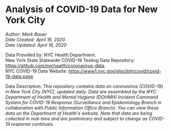 # Analysis of COVID-19 Data for New York City

*Author: Mark Bauer*  
*Date Created: April 16, 2020*  
*Date Updated: April 16, 2020*

Data Provided by: NYC Health Department.  
New York State Statewide COVID-19 Testing Data Repository:  
https://github.com/nychealth/coronavirus-data.  
NYC COVID-19 Data Website: https://www1.nyc.gov/site/doh/covid/covid-19-data.page


Data Description: *This repository contains data on coronavirus (COVID-19) in New York City (NYC), updated daily. Data are assembled by the NYC Department of Health and Mental Hygiene (DOHMH) Incident Command System for COVID-19 Response (Surveillance and Epidemiology Branch in collaboration with Public Information Office Branch). You can view these data on the Department of Health's website. Note that data are being collected in real-time and are preliminary and subject to change as COVID-19 response continues.*